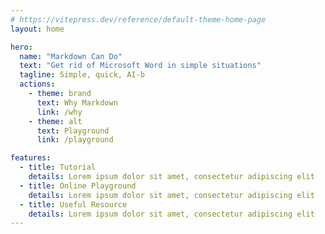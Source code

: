 ```yaml
---
# https://vitepress.dev/reference/default-theme-home-page
layout: home

hero:
  name: "Markdown Can Do"
  text: "Get rid of Microsoft Word in simple situations"
  tagline: Simple, quick, AI-b
  actions:
    - theme: brand
      text: Why Markdown
      link: /why
    - theme: alt
      text: Playground
      link: /playground

features:
  - title: Tutorial
    details: Lorem ipsum dolor sit amet, consectetur adipiscing elit
  - title: Online Playground
    details: Lorem ipsum dolor sit amet, consectetur adipiscing elit
  - title: Useful Resource
    details: Lorem ipsum dolor sit amet, consectetur adipiscing elit
---
```


